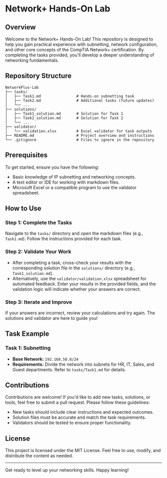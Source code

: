 # Network+ Hands-On Lab

## Overview
Welcome to the Network+ Hands-On Lab! This repository is designed to help you gain practical experience with subnetting, network configuration, and other core concepts of the CompTIA Network+ certification. By completing the tasks provided, you'll develop a deeper understanding of networking fundamentals.

## Repository Structure
```
NetworkPlus-Lab
├── tasks/
│   ├── Task1.md                # Hands-on subnetting task
│   ├── Task2.md                # Additional tasks (future updates)
│   └── ...
├── solutions/
│   ├── Task1_solution.md       # Solution for Task 1
│   ├── Task2_solution.md       # Solution for Task 2
│   └── ...
├── validator/
│   └── validation.xlsx         # Excel validator for task outputs
├── README.md                   # Project overview and instructions
└── .gitignore                  # Files to ignore in the repository
```

## Prerequisites
To get started, ensure you have the following:
- Basic knowledge of IP subnetting and networking concepts.
- A text editor or IDE for working with markdown files.
- Microsoft Excel or a compatible program to use the validator spreadsheet.

## How to Use

### Step 1: Complete the Tasks
Navigate to the `tasks/` directory and open the markdown files (e.g., `Task1.md`). Follow the instructions provided for each task.

### Step 2: Validate Your Work
- After completing a task, cross-check your results with the corresponding solution file in the `solutions/` directory (e.g., `Task1_solution.md`).
- Alternatively, use the `validator/validation.xlsx` spreadsheet for automated feedback. Enter your results in the provided fields, and the validation logic will indicate whether your answers are correct.

### Step 3: Iterate and Improve
If your answers are incorrect, review your calculations and try again. The solutions and validator are here to guide you!

## Task Example
### Task 1: Subnetting
- **Base Network:** `192.168.50.0/24`
- **Requirements:** Divide the network into subnets for HR, IT, Sales, and Guest departments. Refer to `tasks/Task1.md` for details.

## Contributions
Contributions are welcome! If you'd like to add new tasks, solutions, or tools, feel free to submit a pull request. Please follow these guidelines:
- New tasks should include clear instructions and expected outcomes.
- Solution files must be accurate and match the task requirements.
- Validators should be tested to ensure proper functionality.

## License
This project is licensed under the MIT License. Feel free to use, modify, and distribute the content as needed.

---

Get ready to level up your networking skills. Happy learning!

